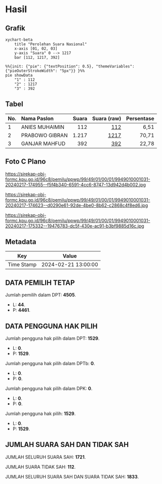 # Hasil

## Grafik

```mermaid
xychart-beta
    title "Perolehan Suara Nasional"
    x-axis [01, 02, 03]
    y-axis "Suara" 0 --> 1217
    bar [112, 1217, 392]
```

```mermaid
%%{init: {"pie": {"textPosition": 0.5}, "themeVariables": {"pieOuterStrokeWidth": "5px"}} }%%
pie showData
    "1" : 112
    "2" : 1217
    "3" : 392
```

## Tabel

| No. | Nama Paslon    | Suara | Suara (raw) | Persentase |
|:--- |:-------------- | -----:| -----------:| ----------:|
| 1   | ANIES MUHAIMIN | 112   | [112][p-1]  | 6,51       |
| 2   | PRABOWO GIBRAN | 1.217 | [1217][p-2] | 70,71      |
| 3   | GANJAR MAHFUD  | 392   | [392][p-3]  | 22,78      |


[p-1]: https://github.com/gigit-pemilu/pemilu-2024/blob/main/pilpres/hitung-suara/sub/99-luar-negeri/sub/49-hong-kong-republik-rakyat-tiongkok/sub/01-hong-kong-republik-rakyat-tiongkok/sub/0001-hong-kong-republik-rakyat-tiongkok/sub/031-pos-027/sub/paslon-1.txt
[p-2]: https://github.com/gigit-pemilu/pemilu-2024/blob/main/pilpres/hitung-suara/sub/99-luar-negeri/sub/49-hong-kong-republik-rakyat-tiongkok/sub/01-hong-kong-republik-rakyat-tiongkok/sub/0001-hong-kong-republik-rakyat-tiongkok/sub/031-pos-027/sub/paslon-2.txt
[p-3]: https://github.com/gigit-pemilu/pemilu-2024/blob/main/pilpres/hitung-suara/sub/99-luar-negeri/sub/49-hong-kong-republik-rakyat-tiongkok/sub/01-hong-kong-republik-rakyat-tiongkok/sub/0001-hong-kong-republik-rakyat-tiongkok/sub/031-pos-027/sub/paslon-3.txt

## Foto C Plano

https://sirekap-obj-formc.kpu.go.id/96c8/pemilu/ppwp/99/49/01/00/01/9949010001031-20240217-174955--f5f4b340-6591-4cc6-8747-13d942d4b002.jpg

https://sirekap-obj-formc.kpu.go.id/96c8/pemilu/ppwp/99/49/01/00/01/9949010001031-20240217-174623--d0290e61-92de-4be0-8b62-c2868c4f8ed6.jpg

https://sirekap-obj-formc.kpu.go.id/96c8/pemilu/ppwp/99/49/01/00/01/9949010001031-20240217-175332--19476783-dc5f-430e-ac91-b3bf9885d16c.jpg


## Metadata

| Key        | Value               |
| ---------- | ------------------- |
| Time Stamp | 2024-02-21 13:00:00 |


## DATA PEMILIH TETAP

Jumlah pemilih dalam DPT: **4505**.
 * L: **44**.
 * P: **4461**.

## DATA PENGGUNA HAK PILIH

Jumlah pengguna hak pilih dalam DPT: **1529**.
 * L: **0**.
 * P: **1529**.

Jumlah pengguna hak pilih dalam DPTb: **0**.
 * L: **0**.
 * P: **0**.

Jumlah pengguna hak pilih dalam DPK: **0**.
 * L: **0**.
 * P: **0**.

Jumlah pengguna hak pilih: **1529**.
 * L: **0**.
 * P: **1529**.

## JUMLAH SUARA SAH DAN TIDAK SAH

JUMLAH SELURUH SUARA SAH: **1721**.

JUMLAH SUARA TIDAK SAH: **112**.

JUMLAH SELURUH SUARA SAH DAN SUARA TIDAK SAH: **1833**.


